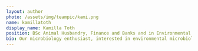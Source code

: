 ```yaml
---
layout: author
photo: /assets/img/teampic/kami.png 
name: kamillatoth
display_name: Kamilla Toth
position: BSc Animal Husbandry, Finance and Banks and in Environmental Science
bio: Our microbiology enthusiast, interested in environmental microbiology and life in extreme habitats, and how microbes interact with fluids in the geosphere.
---
```

